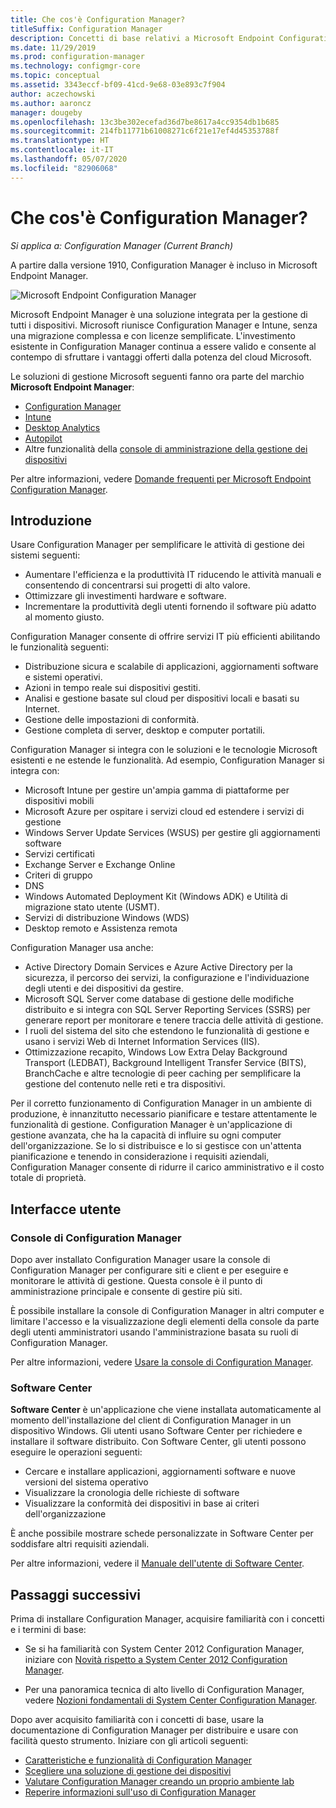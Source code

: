 ```yaml
---
title: Che cos'è Configuration Manager?
titleSuffix: Configuration Manager
description: Concetti di base relativi a Microsoft Endpoint Configuration Manager.
ms.date: 11/29/2019
ms.prod: configuration-manager
ms.technology: configmgr-core
ms.topic: conceptual
ms.assetid: 3343eccf-bf09-41cd-9e68-03e893c7f904
author: aczechowski
ms.author: aaroncz
manager: dougeby
ms.openlocfilehash: 13c3be302ecefad36d7be8617a4cc9354db1b685
ms.sourcegitcommit: 214fb11771b61008271c6f21e17ef4d45353788f
ms.translationtype: HT
ms.contentlocale: it-IT
ms.lasthandoff: 05/07/2020
ms.locfileid: "82906068"
---
```

# <a name="what-is-configuration-manager"></a>Che cos'è Configuration Manager?

*Si applica a: Configuration Manager (Current Branch)*

A partire dalla versione 1910, Configuration Manager è incluso in Microsoft Endpoint Manager.

![Microsoft Endpoint Configuration Manager](media/4960084-endpoint-manager-logo.png)

Microsoft Endpoint Manager è una soluzione integrata per la gestione di tutti i dispositivi. Microsoft riunisce Configuration Manager e Intune, senza una migrazione complessa e con licenze semplificate. L'investimento esistente in Configuration Manager continua a essere valido e consente al contempo di sfruttare i vantaggi offerti dalla potenza del cloud Microsoft.

Le soluzioni di gestione Microsoft seguenti fanno ora parte del marchio **Microsoft Endpoint Manager**:

- [Configuration Manager](https://docs.microsoft.com/configmgr)
- [Intune](https://docs.microsoft.com/intune)
- [Desktop Analytics](../../desktop-analytics/overview.md)
- [Autopilot](https://docs.microsoft.com/intune/enrollment/enrollment-autopilot)
- Altre funzionalità della [console di amministrazione della gestione dei dispositivi](https://techcommunity.microsoft.com/t5/enterprise-mobility-security/microsoft-intune-rolls-out-an-improved-streamlined-endpoint/ba-p/937760)

Per altre informazioni, vedere [Domande frequenti per Microsoft Endpoint Configuration Manager](microsoft-endpoint-manager-faq.md).

## <a name="introduction"></a>Introduzione

Usare Configuration Manager per semplificare le attività di gestione dei sistemi seguenti:

- Aumentare l'efficienza e la produttività IT riducendo le attività manuali e consentendo di concentrarsi sui progetti di alto valore.  
- Ottimizzare gli investimenti hardware e software.  
- Incrementare la produttività degli utenti fornendo il software più adatto al momento giusto.  

Configuration Manager consente di offrire servizi IT più efficienti abilitando le funzionalità seguenti:

- Distribuzione sicura e scalabile di applicazioni, aggiornamenti software e sistemi operativi.
- Azioni in tempo reale sui dispositivi gestiti.
- Analisi e gestione basate sul cloud per dispositivi locali e basati su Internet.
- Gestione delle impostazioni di conformità.  
- Gestione completa di server, desktop e computer portatili.

Configuration Manager si integra con le soluzioni e le tecnologie Microsoft esistenti e ne estende le funzionalità. Ad esempio, Configuration Manager si integra con:  

- Microsoft Intune per gestire un'ampia gamma di piattaforme per dispositivi mobili
- Microsoft Azure per ospitare i servizi cloud ed estendere i servizi di gestione
- Windows Server Update Services (WSUS) per gestire gli aggiornamenti software
- Servizi certificati
- Exchange Server e Exchange Online
- Criteri di gruppo
- DNS
- Windows Automated Deployment Kit (Windows ADK) e Utilità di migrazione stato utente (USMT).
- Servizi di distribuzione Windows (WDS)
- Desktop remoto e Assistenza remota

Configuration Manager usa anche:  

- Active Directory Domain Services e Azure Active Directory per la sicurezza, il percorso dei servizi, la configurazione e l'individuazione degli utenti e dei dispositivi da gestire.  
- Microsoft SQL Server come database di gestione delle modifiche distribuito e si integra con SQL Server Reporting Services (SSRS) per generare report per monitorare e tenere traccia delle attività di gestione.  
- I ruoli del sistema del sito che estendono le funzionalità di gestione e usano i servizi Web di Internet Information Services (IIS).
- Ottimizzazione recapito, Windows Low Extra Delay Background Transport (LEDBAT), Background Intelligent Transfer Service (BITS), BranchCache e altre tecnologie di peer caching per semplificare la gestione del contenuto nelle reti e tra dispositivi.

Per il corretto funzionamento di Configuration Manager in un ambiente di produzione, è innanzitutto necessario pianificare e testare attentamente le funzionalità di gestione. Configuration Manager è un'applicazione di gestione avanzata, che ha la capacità di influire su ogni computer dell'organizzazione. Se lo si distribuisce e lo si gestisce con un'attenta pianificazione e tenendo in considerazione i requisiti aziendali, Configuration Manager consente di ridurre il carico amministrativo e il costo totale di proprietà.  

## <a name="user-interfaces"></a>Interfacce utente

### <a name="the-configuration-manager-console"></a><a name="BKMK_Console"></a> Console di Configuration Manager

Dopo aver installato Configuration Manager usare la console di Configuration Manager per configurare siti e client e per eseguire e monitorare le attività di gestione. Questa console è il punto di amministrazione principale e consente di gestire più siti.  

È possibile installare la console di Configuration Manager in altri computer e limitare l'accesso e la visualizzazione degli elementi della console da parte degli utenti amministratori usando l'amministrazione basata su ruoli di Configuration Manager.  

Per altre informazioni, vedere [Usare la console di Configuration Manager](../servers/manage/admin-console.md).

### <a name="software-center"></a><a name="BKMK_ApplicationCatalog"></a> Software Center

**Software Center** è un'applicazione che viene installata automaticamente al momento dell'installazione del client di Configuration Manager in un dispositivo Windows. Gli utenti usano Software Center per richiedere e installare il software distribuito. Con Software Center, gli utenti possono eseguire le operazioni seguenti:  

- Cercare e installare applicazioni, aggiornamenti software e nuove versioni del sistema operativo
- Visualizzare la cronologia delle richieste di software
- Visualizzare la conformità dei dispositivi in base ai criteri dell'organizzazione

È anche possibile mostrare schede personalizzate in Software Center per soddisfare altri requisiti aziendali.

Per altre informazioni, vedere il [Manuale dell'utente di Software Center](software-center.md).

## <a name="next-steps"></a>Passaggi successivi

Prima di installare Configuration Manager, acquisire familiarità con i concetti e i termini di base:

- Se si ha familiarità con System Center 2012 Configuration Manager, iniziare con [Novità rispetto a System Center 2012 Configuration Manager](../plan-design/changes/what-has-changed-from-configuration-manager-2012.md).

- Per una panoramica tecnica di alto livello di Configuration Manager, vedere [Nozioni fondamentali di System Center Configuration Manager](fundamentals.md).

Dopo aver acquisito familiarità con i concetti di base, usare la documentazione di Configuration Manager per distribuire e usare con facilità questo strumento. Iniziare con gli articoli seguenti:

- [Caratteristiche e funzionalità di Configuration Manager](../plan-design/changes/features-and-capabilities.md)  
- [Scegliere una soluzione di gestione dei dispositivi](../plan-design/choose-a-device-management-solution.md)  
- [Valutare Configuration Manager creando un proprio ambiente lab](../get-started/set-up-your-lab.md)
- [Reperire informazioni sull'uso di Configuration Manager](find-help.md)  
